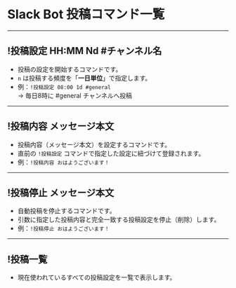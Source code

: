 # Slack Bot 投稿コマンド一覧

---

## !投稿設定 HH:MM Nd #チャンネル名

- 投稿の設定を開始するコマンドです。  
- `n` は投稿する頻度を「**一日単位**」で指定します。  
- 例：`!投稿設定 08:00 1d #general`  
  → 毎日8時に #general チャンネルへ投稿

---

## !投稿内容 メッセージ本文

- 投稿内容（メッセージ本文）を設定するコマンドです。  
- 直前の `!投稿設定` コマンドで指定した設定に紐づけて登録されます。  
- 例：`!投稿内容 おはようございます！`

---

## !投稿停止 メッセージ本文

- 自動投稿を停止するコマンドです。  
- 引数に指定した投稿内容と完全一致する投稿設定を停止（削除）します。  
- 例：`!投稿停止 おはようございます！`

---

## !投稿一覧

- 現在使われているすべての投稿設定を一覧で表示します。

